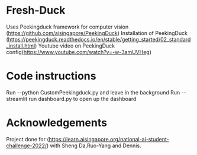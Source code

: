 # Fresh-Duck

Uses Peekingduck framework for computer vision (https://github.com/aisingapore/PeekingDuck)
Installation of PeekingDuck (https://peekingduck.readthedocs.io/en/stable/getting_started/02_standard_install.html)
Youtube video on PeekingDuck config(https://www.youtube.com/watch?v=-w-3amUVHeg)

# Code instructions

Run --python CustomPeekingduck.py and leave in the background
Run --streamlit run dashboard.py to open up the dashboard

# Acknowledgements
Project done for (https://learn.aisingapore.org/national-ai-student-challenge-2022/) with Sheng Da,Ruo-Yang and Dennis.
